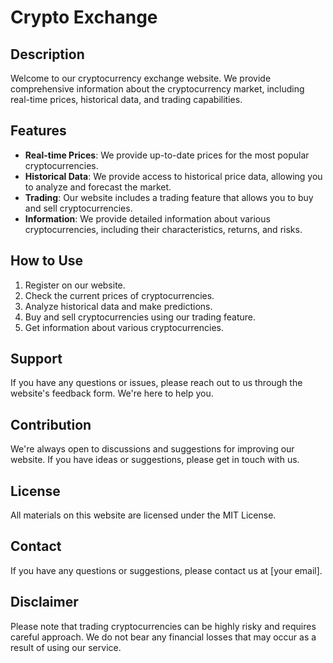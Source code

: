 # Crypto Exchange

## Description

Welcome to our cryptocurrency exchange website. We provide comprehensive information about the cryptocurrency market, including real-time prices, historical data, and trading capabilities.

## Features

- **Real-time Prices**: We provide up-to-date prices for the most popular cryptocurrencies.
- **Historical Data**: We provide access to historical price data, allowing you to analyze and forecast the market.
- **Trading**: Our website includes a trading feature that allows you to buy and sell cryptocurrencies.
- **Information**: We provide detailed information about various cryptocurrencies, including their characteristics, returns, and risks.

## How to Use

1. Register on our website.
2. Check the current prices of cryptocurrencies.
3. Analyze historical data and make predictions.
4. Buy and sell cryptocurrencies using our trading feature.
5. Get information about various cryptocurrencies.

## Support

If you have any questions or issues, please reach out to us through the website's feedback form. We're here to help you.

## Contribution

We're always open to discussions and suggestions for improving our website. If you have ideas or suggestions, please get in touch with us.

## License

All materials on this website are licensed under the MIT License.

## Contact

If you have any questions or suggestions, please contact us at [your email].

## Disclaimer

Please note that trading cryptocurrencies can be highly risky and requires careful approach. We do not bear any financial losses that may occur as a result of using our service.